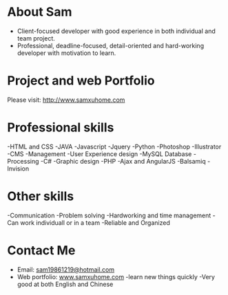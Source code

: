 # About Sam

- Client-focused developer with good experience in both individual and team project.
- Professional, deadline-focused, detail-oriented and hard-working developer with motivation to learn.

# Project and web Portfolio

Please visit: http://www.samxuhome.com

# Professional skills

-HTML and CSS
-JAVA
-Javascript
-Jquery
-Python
-Photoshop
-Illustrator
-CMS
-Management
-User Experience design
-MySQL Database
-Processing
-C#
-Graphic design
-PHP
-Ajax and AngularJS
-Balsamiq
-Invision

# Other skills

-Communication
-Problem solving
-Hardworking and time management
-Can work individuall or in a team
-Reliable and Organized

# Contact Me

- Email: sam19861219@hotmail.com
- Web portfolio: www.samxuhome.com
-learn new things quickly
-Very good at both English and Chinese
